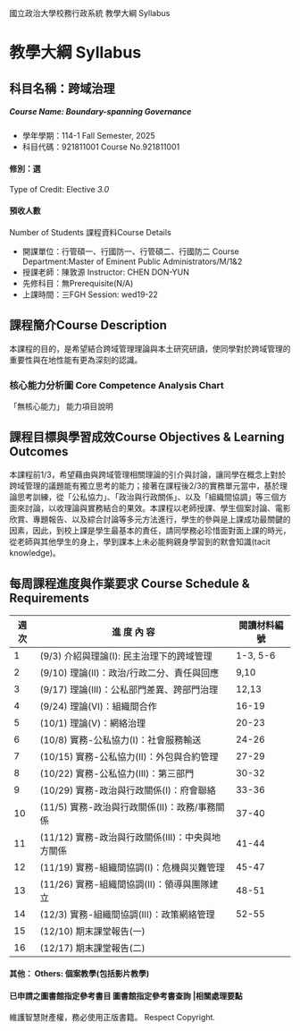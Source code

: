 國立政治大學校務行政系統 教學大綱 Syllabus
# 教學大綱 Syllabus
##  科目名稱：跨域治理
#####  Course Name: Boundary-spanning Governance
  * 學年學期：114-1 Fall Semester, 2025 
  * 科目代碼：921811001 Course No.921811001
#### 修別：選
Type of Credit: Elective 
_3.0_
#### 預收人數
Number of Students
課程資料Course Details
  * 開課單位：行管碩一、行國防一、行管碩二、行國防二 Course Department:Master of Eminent Public Administrators/M/1&2 
  * 授課老師：陳敦源 Instructor: CHEN DON-YUN 
  * 先修科目：無Prerequisite(N/A)
  * 上課時間：三FGH Session: wed19-22
##  課程簡介Course Description
本課程的目的，是希望結合跨域管理理論與本土研究研讀，使同學對於跨域管理的重要性與在地性能有更為深刻的認識。
###  核心能力分析圖 Core Competence Analysis Chart
「無核心能力」 
能力項目說明
##  課程目標與學習成效Course Objectives & Learning Outcomes 
本課程前1/3，希望藉由與跨域管理相關理論的引介與討論，讓同學在概念上對於跨域管理的議題能有獨立思考的能力；接著在課程後2/3的實務單元當中，基於理論思考訓練，從「公私協力」、「政治與行政關係」、以及「組織間協調」等三個方面來討論，以收理論與實務結合的果效。本課程以老師授課、學生個案討論、電影欣賞、專題報告、以及綜合討論等多元方法進行，學生的參與是上課成功最關鍵的因素，因此，到校上課是學生最基本的責任，請同學務必珍惜面對面上課的時光，從老師與其他學生的身上，學到課本上未必能夠親身學習到的默會知識(tacit knowledge)。
##  每周課程進度與作業要求 Course Schedule & Requirements
週次 |  進 度 內 容 |  閱讀材料編號  
---|---|---  
1 |  (9/3) 介紹與理論(I): 民主治理下的跨域管理 |  1-3, 5-6 |  A B-1,B-2  
2 |  (9/10) 理論(II)：政治/行政二分、責任與回應 |  9,10 |  C  
3 |  (9/17) 理論(III)：公私部門差異、跨部門治理 |  12,13 |  D-1, D-2  
4 |  (9/24) 理論(VI)：組織間合作 |  16-19 |  E  
5 |  (10/1) 理論(V)：網絡治理 |  20-23 |  F  
6 |  (10/8) 實務-公私協力(I)：社會服務輸送 |  24-26 |  G  
7 |  (10/15) 實務-公私協力(II)：外包與合約管理 |  27-29 |  H  
8 |  (10/22) 實務-公私協力(III)：第三部門 |  30-32 |  I  
9 |  (10/29) 實務-政治與行政關係(I)：府會聯絡 |  33-36 |  J-1, J-2  
10 |  (11/5) 實務-政治與行政關係(II)：政務/事務關係 |  37-40 |  K-1,K-2  
11 |  (11/12) 實務-政治與行政關係(III)：中央與地方關係 |  41-44 |  L-1,L-2  
12 |  (11/19) 實務-組織間協調(I)：危機與災難管理 |  45-47 |  M  
13 |  (11/26) 實務-組織間協調(II)：領導與團隊建立 |  48-51 |  N-1,N-2  
14 |  (12/3) 實務-組織間協調(III)：政策網絡管理 |  52-55 |  O-1,O-2  
15 |  (12/10) 期末課堂報告(一) |  |   
16 |  (12/17) 期末課堂報告(二) |  |   
####  其他： Others: 個案教學(包括影片教學) 
####  已申請之圖書館指定參考書目  圖書館指定參考書查詢 |相關處理要點
維護智慧財產權，務必使用正版書籍。 Respect Copyright.